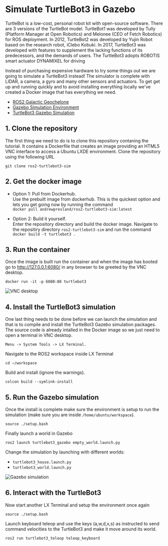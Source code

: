 
# Simulate TurtleBot3 in Gazebo

TurtleBot is a low-cost, personal robot kit with open-source software. There are 3 versions of the TurtleBot model. TurtleBot1 was developed by Tully (Platform Manager at Open Robotics) and Melonee (CEO of Fetch Robotics) for ROS deployment. In 2012, TurtleBot2 was developed by Yujin Robot based on the research robot, iClebo Kobuki. In 2017, TurtleBot3 was developed with features to supplement the lacking functions of its predecessors, and the demands of users. The TurtleBot3 adopts ROBOTIS smart actuator DYNAMIXEL for driving

Instead of purchasing expensive hardware to try some things out we are going to simulate a TurtleBot3 instead! The simulator is complete with LIDAR, a camera, a gyro and many other sensors and actuators. To get get up and running quickly and to avoid installing everything locally we've created a Docker image that has everything we need. 
* [ROS2 Galactic Geochelone](https://docs.ros.org/en/galactic/index.html)
* [Gazebo Simulation Environment](https://gazebosim.org/home)
* [TurtleBot3 Gazebo Simulation](https://emanual.robotis.com/docs/en/platform/turtlebot3/simulation/)

## 1. Clone the repository
The first thing we need to do is to clone this repository contaning the tutorial. It contains a Dockerfile that creates an image providing an HTML5 VNC interface to access a Ubuntu LXDE environment. Clone the repository using the following URL
```
git clone ros2-turtlebot3-sim
```

## 2. Get the docker image

* Option 1: Pull from Dockerhub.  
Use the prebuilt image from dockerhub. This is the quickest option and lets you get going now by running the command  
```docker pull andrewpresland/ros2-turtlebot3-sim:latest```


* Option 2: Build it yourself.  
Enter the repository directory and build the docker image. Navigate to the repositiry directory ```ros2-turtlebot3-sim``` and run the command  
```docker build -t turtlebot3 .```

## 3. Run the container
Once the image is built run the container and when the image has booted go to http://127.0.0.1:6080/ in any browser to be greeted by the VNC desktop.
```
docker run -it -p 6080:80 turtlebot3
```
![](/assets/vnc-desktop.png?raw=true "VNC desktop")

## 4. Install the TurtleBot3 simulation
One last thing needs to be done before we can launch the simulation and that is to compile and install the TurtleBot3 Gazebo simulation packages. The source code is already intalled in the Docker image so we just need to open a terminal in VNC desktop.
```
Menu -> System Tools -> LX Terminal.
```
Navigate to the ROS2 workspace inside LX Terminal
```
cd ~/workspace
```
Build and install (ignore the warnings).  
```
colcon build --symlink-install
```

## 5. Run the Gazebo simulation
Once the install is complete make sure the environment is setup to run the simulation (make sure you are inside ```/home/ubuntu/workspace```).
```
source ./setup.bash
```
Finally launch a world in Gazebo
```
ros2 launch turtlebot3_gazebo empty_world.launch.py
```
Change the simulation by launching with different worlds:
* ```turtlebot3_house.launch.py```
* ```turtlebot3_world.launch.py```

![](/assets/gazebo-sim.png?raw=true "Gazebo simulation")

## 6. Interact with the TurtleBot3
Now start another LX Terminal and setup the environment once again
```
source ./setup.bash
```
Launch keyboard teleop and use the keys (a,w,d,x,s) as instructed to send command velocities to the TurtleBot3 and make it move around its world.
```
ros2 run turtlebot3_teleop teleop_keyboard
```
